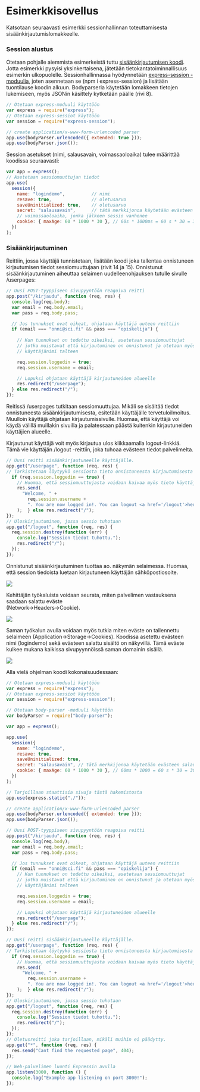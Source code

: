 # Esimerkkisovellus

Katsotaan seuraavasti esimerkki sessionhallinnan toteuttamisesta sisäänkirjautumislomakkeelle. 

### Session alustus

Otetaan pohjalle aiemmista esimerkeistä tuttu [sisäänkirjautumisen koodi](https://app.gitbook.com/@mika-stenberg/s/mean-web-development/express-sovelluskehys/lomakkeiden-kaesittely). Jotta esimerkki pysyisi yksinkertaisena, jätetään tietokantatoiminnallisuus esimerkin ulkopuolelle. Sessionhallinnassa hyödynnetään [express-session -moduulia](https://www.npmjs.com/package/express-session), joten asennetaan se \(npm i express-session\)  ja lisätään tuontilause koodin alkuun. Bodyparseria käytetään lomakkeen tietojen lukemiseen, myös JSONin käsittely kytketään päälle \(rivi 8\).

```javascript
// Otetaan express-moduuli käyttöön
var express = require("express");
// Otetaan express-sessiot käyttöön
var session = require("express-session");

// create application/x-www-form-urlencoded parser
app.use(bodyParser.urlencoded({ extended: true }));
app.use(bodyParser.json());
```

Session asetukset \(nimi, salausavain, voimassaoloaika\) tulee määrittää koodissa seuraavasti:

```javascript
var app = express();
// Asetetaan sessiomuuttujan tiedot
app.use(
  session({
    name: "logindemo",          // nimi
    resave: true,               // oletusarvo
    saveUninitialized: true,    // oletusarvo
    secret: "salausavain",      // tätä merkkijonoa käytetään evästeen salaukseen
    // voimassaoloaika, jonka jälkeen sessio vanhenee
    cookie: { maxAge: 60 * 1000 * 30 }, // 60s * 1000ms = 60 s * 30 = 30 min
  })
);
```

### Sisäänkirjautuminen

Reittiin, jossa käyttäjä tunnistetaan, lisätään koodi joka tallentaa onnistuneen kirjautumisen tiedot sessiomuuttujaan \(rivit 14 ja 15\). Onnistunut sisäänkirjautuminen aiheuttaa selaimen uudelleenohjauksen tutulle sivulle /userpages:

```javascript
// Uusi POST-tyyppiseen sivupyyntöön reagoiva reitti
app.post("/kirjaudu", function (req, res) {
  console.log(req.body);
  var email = req.body.email;
  var pass = req.body.pass;

  // Jos tunnukset ovat oikeat, ohjataan käyttäjä uuteen reittiin
  if (email === "onni@sci.fi" && pass === "opiskelija") {
 
    // Kun tunnukset on todettu oikeiksi, asetetaan sessiomuuttujat
    // jotka muistavat että kirjautuminen on onnistunut ja otetaan myös
    // käyttäjänimi talteen

    req.session.loggedin = true;
    req.session.username = email;

    // Lopuksi ohjataan käyttäjä kirjautuneiden alueelle
    res.redirect("/userpage");
  } else res.redirect("/");
});
```

Reitissä /userpages tutkitaan sessiomuuttujaa. Mikäli se sisältää tiedot onnistuneesta sisäänkirjautumisesta, esitetään käyttäjälle tervetuloilmoitus. Muulloin käyttäjä ohjataan kirjautumissivulle. Huomaa, että käyttäjä voi käydä välillä muillakin sivuilla ja palatessaan päästä kuitenkin kirjautuneiden käyttäjien alueelle.

Kirjautunut käyttäjä voit myös kirjautua ulos klikkaamalla logout-linkkiä. Tämä vie käyttäjän /logout -reittiin, joka tuhoaa evästeen tiedot palvelimelta. 

```javascript
// Uusi reitti sisäänkirjautuneelle käyttäjälle.
app.get("/userpage", function (req, res) {
// Tarkistetaan löytyykö sessiosta tieto onnistuneesta kirjautumisesta
  if (req.session.loggedin == true) {
    // Huomaa, että sessiomuuttujasta voidaan kaivaa myös tieto käyttäjän nimestä
    res.send(
      "Welcome, " +
        req.session.username +
        ". You are now logged in!. You can logout <a href='/logout'>here</a>"
    );  } else res.redirect("/");
});
// Uloskirjautuminen, jossa sessio tuhotaan
app.get("/logout", function (req, res) {
  req.session.destroy(function (err) {
    console.log("Session tiedot tuhottu.");
    res.redirect("/");
  });
});
```

Onnistunut sisäänkirjautuminen tuottaa ao. näkymän selaimessa. Huomaa, että session tiedoista luetaan kirjautuneen käyttäjän sähköpostiosoite.

![](../.gitbook/assets/image%20%2874%29.png)

Kehittäjän työkaluista voidaan seurata, miten palvelimen vastauksena saadaan salattu eväste   
\(Network-&gt;Headers-&gt;Cookie\).

![](../.gitbook/assets/image%20%2869%29.png)

Saman työkalun avulla voidaan myös tutkia miten eväste on tallennettu selaimeen \(Application-&gt;Storage-&gt;Cookies\). Koodissa asetettu evästeen nimi \(logindemo\) sekä evästeen salattu sisältö on näkyvillä. Tämä eväste kulkee mukana kaikissa sivupyynnöissä saman domainin sisällä.

![](../.gitbook/assets/image%20%2872%29.png)

Alla vielä ohjelman koodi kokonaisuudessaan:

```javascript
// Otetaan express-moduuli käyttöön
var express = require("express");
// Otetaan express-sessiot käyttöön
var session = require("express-session");

// Otetaan body-parser -moduuli käyttöön
var bodyParser = require("body-parser");

var app = express();

app.use(
  session({
    name: "logindemo",
    resave: true,
    saveUninitialized: true,
    secret: "salausavain", // tätä merkkijonoa käytetään evästeen salaukseen
    cookie: { maxAge: 60 * 1000 * 30 }, // 60ms * 1000 = 60 s * 30 = 30 min
  })
);

// Tarjoillaan staattisia sivuja tästä hakemistosta
app.use(express.static("./"));

// create application/x-www-form-urlencoded parser
app.use(bodyParser.urlencoded({ extended: true }));
app.use(bodyParser.json());

// Uusi POST-tyyppiseen sivupyyntöön reagoiva reitti
app.post("/kirjaudu", function (req, res) {
  console.log(req.body);
  var email = req.body.email;
  var pass = req.body.pass;

  // Jos tunnukset ovat oikeat, ohjataan käyttäjä uuteen reittiin
  if (email === "onni@sci.fi" && pass === "opiskelija") {
    // Kun tunnukset on todettu oikeiksi, asetetaan sessiomuuttujat
    // jotka muistavat että kirjautuminen on onnistunut ja otetaan myös
    // käyttäjänimi talteen

    req.session.loggedin = true;
    req.session.username = email;

    // Lopuksi ohjataan käyttäjä kirjautuneiden alueelle
    res.redirect("/userpage");
  } else res.redirect("/");
});

// Uusi reitti sisäänkirjautuneelle käyttäjälle.
app.get("/userpage", function (req, res) {
// Tarkistetaan löytyykö sessiosta tieto onnistuneesta kirjautumisesta
  if (req.session.loggedin == true) {
    // Huomaa, että sessiomuuttujasta voidaan kaivaa myös tieto käyttäjän nimestä
    res.send(
      "Welcome, " +
        req.session.username +
        ". You are now logged in!. You can logout <a href='/logout'>here</a>"
    );  } else res.redirect("/");
});
// Uloskirjautuminen, jossa sessio tuhotaan
app.get("/logout", function (req, res) {
  req.session.destroy(function (err) {
    console.log("Session tiedot tuhottu.");
    res.redirect("/");
  });
});
// Oletusreitti joka tarjoillaan, mikäli muihin ei päädytty.
app.get("*", function (req, res) {
  res.send("Cant find the requested page", 404);
});

// Web-palvelimen luonti Expressin avulla
app.listen(3000, function () {
  console.log("Example app listening on port 3000!");
});
```

### 

